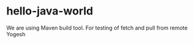 # hello-java-world
We are using Maven build tool.
For testing of fetch and pull
from remote 
Yogesh
